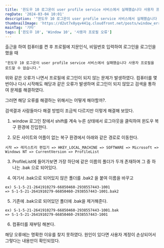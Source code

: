 ```yaml
---
title: '윈도우 10 로그온이 user profile service 서비스에서 실패했습니다 사용자 프로필을 로드할 수 없습니다. 오류'
regDate: '2024-03-04 10:01'
description: '"윈도우 10 로그온이 user profile service 서비스에서 실패했습니다 사용자 프로필을 로드할 수 없습니다." 위와 같은 오류가 나면서 프로필에 로그인이 되지 않는 문제가 발생하였다. 컴퓨터를 몇번이나 다시 시작해도 해당과 같은 오류가 발생하며 로그인이 되지 않았고 검색을 통하여 문제를 해결하였다.'
thumbnailImage: 'https://d2ut7x8yqv441q.cloudfront.net/posts/window_error.webp'
mainTag: '기타'
tags: ['윈도우 10', 'Window 10', '사용자 프로필 오류']
---
```


출근을 하여 컴퓨터를 켠 후 프로필에 지문인식, 비밀번호 입력하여 로그인을 로그인을 했을 때

```caution
"윈도우 10 로그온이 user profile service 서비스에서 실패했습니다 사용자 프로필을 로드할 수 없습니다."
```

위와 같은 오류가 나면서 프로필에 로그인이 되지 않는 문제가 발생하였다. 컴퓨터를 몇번이나 다시 시작해도 해당과 같은 오류가 발생하며 로그인이 되지 않았고 검색을 통하여 문제를 해결하였다.

그러면 해당 오류를 해결하는 위해서는 어떻게 해야할까?.

검색결과 사람들마다 해결 방법이 조금씩 다르지만 이렇게 해결해 보았다.

1. window 로그인 창에서 shift를 계속 누른 상태에서 로그아웃을 클릭하여 윈도우 복구 환경에 진입한다.

2. 모든 사이트와 어플이 없는 복구 환경에서 아래와 같은 경로로 이동한다.

```list
시작 => 레지스트리 편집기 => HKEY_LOCAL_MACHINE => SOFTWARE => Microsoft => Windows NT => CurrentVersion => ProfileList
```

3. ProfileList에 들어가보면 가장 하단에 같은 이름의 폴더가 두개 존재하며 그 중 하나는 .bak 으로 되어있다.

4. 여기서 .bak으로 되어있지 않은 폴더를 .bak2 을 붙여 이름을 바꾸고

```list
ex) S-1-5-21-2641910279-66850460-2938557443-1001
=> S-1-5-21-2641910279-66850460-2938557443-1001.bak2
```

5. 기존에 .bak으로 되어있던 폴더에 .bak을 제거해준다.

```list
ex) S-1-5-21-2641910279-66850460-2938557443-1001.bak
=> S-1-5-21-2641910279-66850460-2938557443-1001
```

6. 컴퓨터를 재부팅 해본다.

해당 오류에는 명확한 이유를 찾지 못하였다. 원인이 있다면 사용자 계정이 손상되어서 그렇다는 내용만이 확인되었다.
